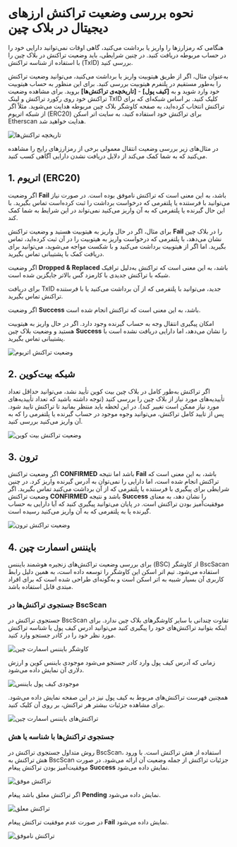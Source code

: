 # نحوه بررسی وضعیت تراکنش ارزهای دیجیتال در بلاک چین

هنگامی که رمزارزها را واریز یا برداشت می‌کنید، گاهی اوقات نمی‌توانید دارایی خود را در حساب مربوطه دریافت کنید. در چنین شرایطی، باید وضعیت تراکنش در بلاک چین را با استفاده از شناسه تراکنش (TxID) بررسی کنید.

به‌عنوان مثال، اگر از طریق هیتوبیت واریز یا برداشت می‌کنید، می‌توانید وضعیت تراکنش را به‌طور مستقیم در پلتفرم هیتوبیت بررسی کنید. برای این منظور به حساب هیتوبیت خود وارد شوید و به **[کیف پول]** - **[تاریخچه‌ی تراکنش‌ها]** بروید. برای مشاهده وضعیت تراکنش خود روی رکورد تراکنش و لینک TxID کلیک کنید.
بر اساس شبکه‌ای که برای تراکنش انتخاب کرده‌اید، به صفحه کاوشگر بلاک چین مربوطه هدایت می‌شوید. مثلاً اگر از شبکه اتریوم (ERC20) برای تراکنش خود استفاده کنید، به سایت اتر اسکن Etherscan هدایت خواهید شد.

![تاریخچه تراکنش‌ها](./Images/transaction-history.jpg)

در مثال‌های زیر بررسی وضعیت انتقال معمولی برخی از رمزارزهای رایج را مشاهده می‌کنید که به شما کمک می‌کند از دلایل دریافت نشدن دارایی آگاهی کسب کنید.

## 1.	اتریوم (ERC20)

اگر وضعیت **Fail** باشد، به این معنی است که تراکنش ناموفق بوده است.
در صورت نیاز می‌توانید با فرستنده یا پلتفرمی که درخواست برداشت را ثبت کرده‌است تماس بگیرید. با این حال گیرنده یا پلتفرمی که به آن واریز می‌کنید نمی‌تواند در این شرایط به شما کمک کند.

برای مثال، اگر در حال واریز به هیتوبیت هستید و وضعیت تراکنش **Fail** را در بلاک چین نشان می‌دهد، با پلتفرمی که درخواست واریز به هیتوبیت را در آن ثبت کرده‌اید، تماس بگیرید. اما اگر از هیتوبیت برداشت می‌کنید و با شکست مواجه می‌شوید، می‌توانید برای دریافت کمک با پشتیبانی تماس بگیرید.

اگر وضعیت **Dropped & Replaced** باشد، به این معنی است که تراکنش به‌دلیل ترافیک شبکه با تراکنش جدیدی با کارمزد گس بالاتر جایگزین شده است.

برای دریافت TxID جدید، می‌توانید با پلتفرمی که از آن برداشت می‌کنید یا با فرستنده تراکنش تماس بگیرید.

اگر وضعیت **Success** باشد، به این معنی است که تراکنش انجام شده است.

امکان پیگیری انتقال وجه به حساب گیرنده وجود دارد. اگر در حال واریز به هیتوبیت هستید و وضعیت بلاک چین **Success** را نشان می‌دهد، اما دارایی دریافت نشده است با پشتیبانی تماس بگیرید.

 ![وضعیت تراکنش اتریوم](./Images/1.png)
 
## 2.	شبکه بیت‌کوین

اگر تراکنش به‌طور کامل در بلاک چین بیت کوین تأیید نشد، می‌توانید حداقل تعداد تأییدیه‌های مورد نیاز از بلاک چین را بررسی کنید (توجه داشته باشید که تعداد تأییدیه‌های مورد نیاز ممکن است تغییر کند). در این لحظه باید منتظر بمانید تا تراکنش تایید شود.
پس از تایید کامل تراکنش، می‌توانید وجوه موجود در حساب گیرنده یا پلتفرمی را که به آن واریز می‌کنید بررسی کنید.
 
 ![وضعیت تراکنش بیت کوین](./Images/2.png)
 
## 3.	 ترون 

اگر وضعیت تراکنش **CONFIRMED** باشد اما نتیجه **Fail** باشد، به این معنی است که تراکنش انجام شده است، اما دارایی را نمی‌توان به آدرس گیرنده واریز کرد. در چنین شرایطی برای پیگیری با فرستنده یا پلتفرمی که از آن برداشت می‌کنید تماس بگیرید.
اگر وضعیت تراکنش **CONFIRMED** باشد و نتیجه **Success** را نشان دهد، به معنای موفقیت‌آمیز بودن تراکنش است. در پایان می‌توانید پیگیری کنید که آیا دارایی به حساب گیرنده یا به پلتفرمی که به آن واریز می‌کنید رسیده است.


 ![وضعیت تراکنش ترون](./Images/3.png)

## 4. بایننس اسمارت چین
برای بررسی وضعیت تراکنش‌های زنجیره هوشمند بایننس (BSC) از کاوشگر BscSacan استفاده می‌شود. تیم اتر اسکن  این کاوشگر را توسعه داده است، به همین دلیل رابط کاربری آن بسیار شبیه به اتر اسکن است و به‌گونه‌ای طراحی شده است که برای افراد مبتدی قابل استفاده باشد. 
### جستجوی تراکنش‌ها در BscScan
جستجوی تراکنش در BscScan تفاوت چندانی با سایر کاوشگرهای بلاک چین ندارد. برای اینکه بتوانید تراکنش‌های خود را پیگیری کنید می‌توانید ادرس کیف پول یا شناسه تراکنش مورد نظر خود را در کادر جستجو وارد کنید.

![کاوشگر بایننس اسمارت چین](./Images/BscScan-search-box.jpg)

زمانی که آدرس  کیف پول وارد کادر جستجو می‌شود موجودی بایننس کوین و ارزش دلاری آن نمایش داده می‌شود.

![موجودی کیف پول بایننس](./Images/wallet-address-balance.jpg)

همچنین فهرست تراکنش‌های مربوط به کیف پول نیز در این صفحه نمایش داده می‌شود. برای مشاهده جزئیات بیشتر هر تراکنش،  بر روی آن کلیک کنید.

![تراکنش‌های بایننس اسمارت چین](./Images/wallet-transactions.jpg)

### جستجوی تراکنش‌ها با شناسه یا هش 
روش متداول جستجوی تراکنش در BscScan، استفاده از هش تراکنش است. با ورود هش تراکنش به BscScan جزئیات تراکنش از جمله وضعیت آن ارائه می‌شود. در صورت موفقیت‌آمیز بودن تراکنش پیغام **Success** نمایش داده می‌شود.

![تراکنش موفق](./Images/successful-transaction.jpg)

اگر تراکنش معلق باشد پیغام **Pending** نمایش داده می‌شود.

![تراکنش معلق](./Images/pending-transaction.jpg)

در صورت عدم موفقیت تراکنش پیغام **Fail** نمایش داده می‌شود.

![تراکنش ناموفق](./Images/failed-transaction.jpg)